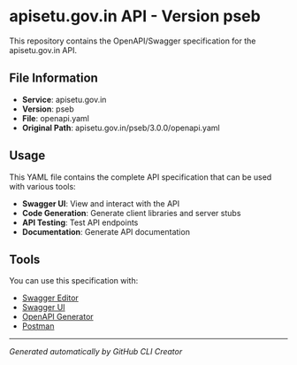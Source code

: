 # apisetu.gov.in API - Version pseb

This repository contains the OpenAPI/Swagger specification for the apisetu.gov.in API.

## File Information

- **Service**: apisetu.gov.in
- **Version**: pseb
- **File**: openapi.yaml
- **Original Path**: apisetu.gov.in/pseb/3.0.0/openapi.yaml

## Usage

This YAML file contains the complete API specification that can be used with various tools:

- **Swagger UI**: View and interact with the API
- **Code Generation**: Generate client libraries and server stubs
- **API Testing**: Test API endpoints
- **Documentation**: Generate API documentation

## Tools

You can use this specification with:

- [Swagger Editor](https://editor.swagger.io/)
- [Swagger UI](https://swagger.io/tools/swagger-ui/)
- [OpenAPI Generator](https://openapi-generator.tech/)
- [Postman](https://www.postman.com/)

---

*Generated automatically by GitHub CLI Creator*
